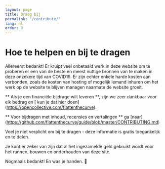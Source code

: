 ```yaml
---
layout: page
title: Draag bij
permalink: "/contribute/"
lang: nl
order: 3
---
```

# Hoe te helpen en bij te dragen 

Allereerst bedankt! Er kruipt veel onbetaald werk in deze website om te proberen er een van de beste en meest nuttige bronnen van te maken in deze onzekere tijd van COVID19. Er zijn echter enkele harde kosten aan verbonden, zoals de kosten van hosting of mogelijk iemand inhuren om het werk op de website te blijven managen naarmate de website groeit.

 ** Als je een financiële bijdrage wilt leveren **, zijn we zeer dankbaar voor elk bedrag en [ kun je dat hier doen] (https://opencollective.com/flattenthecurve). 

 ** Voor bijdragen met inhoud, recensies en vertalingen ** ga [naar] (https://github.com/flattenthecurve/guide/blob/master/CONTRIBUTING.md) 

 Voel je niet verplicht om bij te dragen - deze informatie is gratis toegankelijk en te delen. 

Je kunt er zeker van zijn dat al het ingezamelde geld gebruikt wordt voor het runnen, bouwen en onderhouden van deze site. 

Nogmaals bedankt! En was je handen. 🙂 
